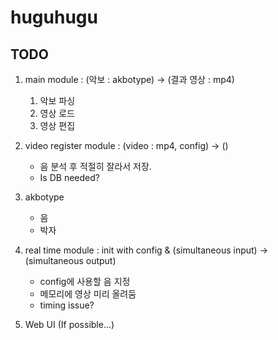 # huguhugu

## TODO

1. main module : (악보 : akbotype) -> (결과 영상 : mp4)
    1. 악보 파싱
    2. 영상 로드
    3. 영상 편집

2. video register module : (video : mp4, config) -> ()
    - 음 분석 후 적절히 잘라서 저장.
    - Is DB needed?

3. akbotype
    - 음
    - 박자

4. real time module : init with config & (simultaneous input) -> (simultaneous output)
    - config에 사용할 음 지정
    - 메모리에 영상 미리 올려둠
    - timing issue?

5. Web UI (If possible...)